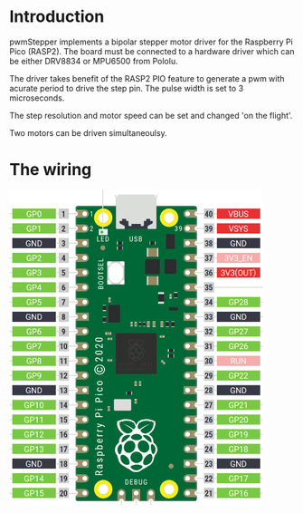 # Introduction

pwmStepper implements a bipolar stepper motor driver for the Raspberry Pi Pico (RASP2). The board must be connected to a hardware driver which can be either DRV8834 or MPU6500 from Pololu.

The driver takes benefit of the RASP2 PIO feature to generate a pwm with acurate period to drive the step pin. The pulse width is set to 3 microseconds.

The step resolution and motor speed can be set and changed 'on the flight'.

Two motors can be driven simultaneoulsy.

# The wiring

![wiring](Pico_layout_simple.PNG)

